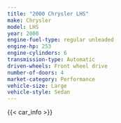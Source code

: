 ```yaml
---
title: "2000 Chrysler LHS"
make: Chrysler
model: LHS
year: 2000
engine-fuel-type: regular unleaded
engine-hp: 253
engine-cylinders: 6
transmission-type: Automatic
driven-wheels: Front wheel drive
number-of-doors: 4
market-category: Performance
vehicle-size: Large
vehicle-style: Sedan
---
```


{{< car_info >}}
